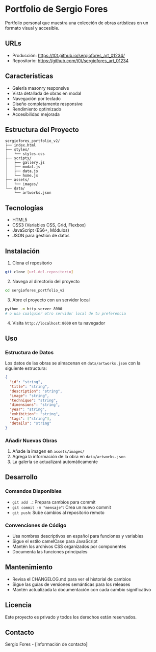 # Portfolio de Sergio Fores

Portfolio personal que muestra una colección de obras artísticas en un formato visual y accesible.

## URLs

- Producción: https://t0t.github.io/sergiofores_art_01234/
- Repositorio: https://github.com/t0t/sergiofores_art_01234

## Características

- Galería masonry responsive
- Vista detallada de obras en modal
- Navegación por teclado
- Diseño completamente responsive
- Rendimiento optimizado
- Accesibilidad mejorada

## Estructura del Proyecto

```
sergiofores_portfolio_v2/
├── index.html
├── styles/
│   └── styles.css
├── scripts/
│   ├── gallery.js
│   ├── modal.js
│   ├── data.js
│   └── home.js
├── assets/
│   └── images/
└── data/
    └── artworks.json
```

## Tecnologías

- HTML5
- CSS3 (Variables CSS, Grid, Flexbox)
- JavaScript (ES6+, Módulos)
- JSON para gestión de datos

## Instalación

1. Clona el repositorio
```bash
git clone [url-del-repositorio]
```

2. Navega al directorio del proyecto
```bash
cd sergiofores_portfolio_v2
```

3. Abre el proyecto con un servidor local
```bash
python -m http.server 8000
# o usa cualquier otro servidor local de tu preferencia
```

4. Visita `http://localhost:8000` en tu navegador

## Uso

### Estructura de Datos

Los datos de las obras se almacenan en `data/artworks.json` con la siguiente estructura:

```json
{
  "id": "string",
  "title": "string",
  "description": "string",
  "image": "string",
  "technique": "string",
  "dimensions": "string",
  "year": "string",
  "exhibition": "string",
  "tags": ["string"],
  "details": "string"
}
```

### Añadir Nuevas Obras

1. Añade la imagen en `assets/images/`
2. Agrega la información de la obra en `data/artworks.json`
3. La galería se actualizará automáticamente

## Desarrollo

### Comandos Disponibles

- `git add .`: Prepara cambios para commit
- `git commit -m "mensaje"`: Crea un nuevo commit
- `git push`: Sube cambios al repositorio remoto

### Convenciones de Código

- Usa nombres descriptivos en español para funciones y variables
- Sigue el estilo camelCase para JavaScript
- Mantén los archivos CSS organizados por componentes
- Documenta las funciones principales

## Mantenimiento

- Revisa el CHANGELOG.md para ver el historial de cambios
- Sigue las guías de versiones semánticas para los releases
- Mantén actualizada la documentación con cada cambio significativo

## Licencia

Este proyecto es privado y todos los derechos están reservados.

## Contacto

Sergio Fores - [información de contacto]
